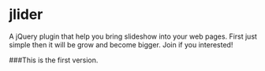 jlider
======

A jQuery plugin that help you bring slideshow into your web pages. First just simple then it will be grow and become bigger. Join if you interested!

###This is the first version.
